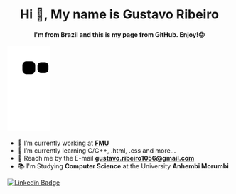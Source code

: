 <h1 align="center">Hi 👋, My name is Gustavo Ribeiro</h1>
<h4 align="center"> I'm from Brazil and this is my page from GitHub. Enjoy!😜 </h4>

![Snake animation](https://github.com/GustavoRibeiroS/GustavoRibeiroS/blob/output/github-contribution-grid-snake.svg)

- 👔 I’m currently working at [**FMU**](https://portal.fmu.br/)
- 🌱 I’m currently learning C/C++, .html, .css and more...
- 📧 Reach me by the E-mail **gustavo.ribeiro1056@gmail.com**
- 📚 I'm Studying **Computer Science** at the University **Anhembi Morumbi**

[![Linkedin Badge](https://img.shields.io/badge/-Gustavo%20Ribeiro-6633cc?style=flat-square&logo=Linkedin&logoColor=white&link=https://www.linkedin.com/in/gustavo-ribeiro-36b27b180/)](https://www.linkedin.com/in/gustavo-ribeiro-36b27b180/) 
